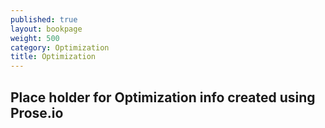 ```yaml
---
published: true
layout: bookpage
weight: 500
category: Optimization
title: Optimization
---
```


## Place holder for Optimization info created using Prose.io
